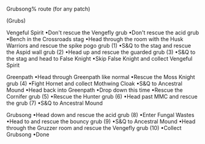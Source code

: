 Grubsong% route (for any patch)

(Grubs)

Vengeful Spirit
•Don't rescue the Vengefly grub
•Don't rescue the acid grub
•Bench in the Crossroads stag
•Head through the room with the Husk Warriors and rescue the spike pogo grub (1)
•S&Q to the stag and rescue the Aspid wall grub (2)
•Head up and rescue the guarded grub (3)
•S&Q to the stag and head to False Knight
•Skip False Knight and collect Vengeful Spirit

Greenpath
•Head through Greenpath like normal
•Rescue the Moss Knight grub (4)
•Fight Hornet and collect Mothwing Cloak
•S&Q to Ancestral Mound
•Head back into Greenpath
•Drop down this time
•Rescue the Cornifer grub (5)
•Rescue the Hunter grub (6)
•Head past MMC and rescue the grub (7)
•S&Q to Ancestral Mound

Grubsong
•Head down and rescue the acid grub (8)
•Enter Fungal Wastes
•Head to and rescue the bouncy grub (9)
•S&Q to Ancestral Mound
•Head through the Gruzzer room and rescue the Vengefly grub (10)
•Collect Grubsong
•Done